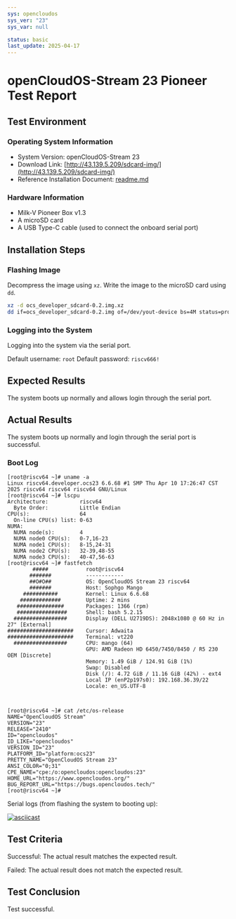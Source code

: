 ```yaml
---
sys: opencloudos
sys_ver: "23"
sys_var: null

status: basic
last_update: 2025-04-17
---
```


# openCloudOS-Stream 23 Pioneer Test Report

## Test Environment

### Operating System Information

- System Version: openCloudOS-Stream 23
- Download Link: [http://43.139.5.209/sdcard-img/](http://43.139.5.209/sdcard-img/)
- Reference Installation Document: [readme.md](http://43.139.5.209/sdcard-img/readme.md)

### Hardware Information

- Milk-V Pioneer Box v1.3
- A microSD card
- A USB Type-C cable (used to connect the onboard serial port)

## Installation Steps

### Flashing Image

Decompress the image using `xz`.
Write the image to the microSD card using `dd`.

```bash
xz -d ocs_developer_sdcard-0.2.img.xz
dd if=ocs_developer_sdcard-0.2.img of=/dev/yout-device bs=4M status=progress
```

### Logging into the System

Logging into the system via the serial port.

Default username: `root`
Default password: `riscv666!`

## Expected Results

The system boots up normally and allows login through the serial port.

## Actual Results

The system boots up normally and login through the serial port is successful.

### Boot Log

```log
[root@riscv64 ~]# uname -a
Linux riscv64.developer.ocs23 6.6.68 #1 SMP Thu Apr 10 17:26:47 CST 2025 riscv64 riscv64 riscv64 GNU/Linux
[root@riscv64 ~]# lscpu
Architecture:          riscv64
  Byte Order:          Little Endian
CPU(s):                64
  On-line CPU(s) list: 0-63
NUMA:                  
  NUMA node(s):        4
  NUMA node0 CPU(s):   0-7,16-23
  NUMA node1 CPU(s):   8-15,24-31
  NUMA node2 CPU(s):   32-39,48-55
  NUMA node3 CPU(s):   40-47,56-63
[root@riscv64 ~]# fastfetch 
        #####            root@riscv64
       #######           ------------
       ##O#O##           OS: OpenCloudOS Stream 23 riscv64
       #######           Host: Sophgo Mango
     ###########         Kernel: Linux 6.6.68
    #############        Uptime: 2 mins
   ###############       Packages: 1366 (rpm)
   ################      Shell: bash 5.2.15
  #################      Display (DELL U2719DS): 2048x1080 @ 60 Hz in 27" [External]
#####################    Cursor: Adwaita
#####################    Terminal: vt220
  #################      CPU: mango (64)
                         GPU: AMD Radeon HD 6450/7450/8450 / R5 230 OEM [Discrete]
                         Memory: 1.49 GiB / 124.91 GiB (1%)
                         Swap: Disabled
                         Disk (/): 4.72 GiB / 11.16 GiB (42%) - ext4
                         Local IP (enP2p197s0): 192.168.36.39/22
                         Locale: en_US.UTF-8

                                                 
                                                 
[root@riscv64 ~]# cat /etc/os-release 
NAME="OpenCloudOS Stream"
VERSION="23"
RELEASE="2410"
ID="opencloudos"
ID_LIKE="opencloudos"
VERSION_ID="23"
PLATFORM_ID="platform:ocs23"
PRETTY_NAME="OpenCloudOS Stream 23"
ANSI_COLOR="0;31"
CPE_NAME="cpe:/o:opencloudos:opencloudos:23"
HOME_URL="https://www.opencloudos.org/"
BUG_REPORT_URL="https://bugs.opencloudos.tech/"
[root@riscv64 ~]# 
```

Serial logs (from flashing the system to booting up):

[![asciicast](https://asciinema.org/a/xGlmsQEUP3IgJDbllh85yLaKA.svg)](https://asciinema.org/a/xGlmsQEUP3IgJDbllh85yLaKA)

## Test Criteria

Successful: The actual result matches the expected result.

Failed: The actual result does not match the expected result.

## Test Conclusion

Test successful.
